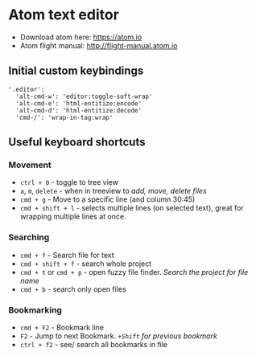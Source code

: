 # Atom text editor

* Download atom here: <https://atom.io>
* Atom flight manual: <http://flight-manual.atom.io>

## Initial custom keybindings

```
'.editor':
  'alt-cmd-w': 'editor:toggle-soft-wrap'
  'alt-cmd-e': 'html-entitize:encode'
  'alt-cmd-d': 'html-entitize:decode'
  'cmd-/': 'wrap-in-tag:wrap'
```

## Useful keyboard shortcuts


### Movement

* `ctrl + 0` - toggle to tree view
* `a`, `m`, `delete` - when in treeview to *add, move, delete files*
* `cmd + g` - Move to a specific line (and column 30:45)
* `cmd + shift + l` - selects multiple lines (on selected text), great for wrapping multiple lines at once. 

### Searching

* `cmd + f` - Search file for text
* `cmd + shift + f` - search whole project
* `cmd + t` or `cmd + p` - open fuzzy file finder. *Search the project for file name*
* `cmd + b` - search only open files

### Bookmarking

* `cmd + F2` - Bookmark line
* `F2` - Jump to next Bookmark. *`+Shift` for previous bookmark*
* `ctrl + f2` - see/ search all bookmarks in file
